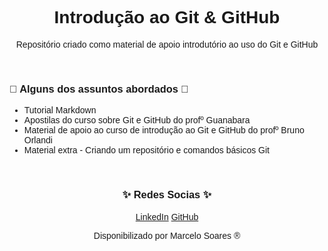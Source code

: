 <h1 align="center"><font face="Helvetica"> Introdução ao Git & GitHub </font></a></h1>

<p align="center"><font face="Helvetica"> Repositório criado como material de apoio introdutório ao uso do Git e GitHub </font></p>
<p> </p>
<h3> <font face="Helvetica"> 📖 Alguns dos assuntos abordados 📖</font></h3>

<ul>
	<font face="Helvetica">
	<li>Tutorial Markdown</li>
	<li>Apostilas do curso sobre Git e GitHub do profº Guanabara</li>
	<li>Material de apoio ao curso de introdução ao Git e GitHub do profº Bruno Orlandi</li>
	<li>Material extra - Criando um repositório e comandos básicos Git</li>
	</font>
</ul>

<p> </p>
<h3 align="center"><font face="Helvetica"> ✨ ️Redes Socias ✨</font></h3>
<p align="center"> 
<a href="https://www.linkedin.com/in/marcelodsoares/"><font face="Helvetica">LinkedIn</font></a>
<a href="https://github.com/Mdsoare/"><font face="Helvetica">GitHub</font></a>
</p>

<p align="center"><font face="Helvetica"> Disponibilizado por Marcelo Soares ® </font></p>

